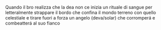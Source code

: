 Quando il bro realizza che la dea non ce inizia un rituale di sangue per letteralmente strappare il bordo che confina il mondo terreno con quello celestiale e tirare fuori a forza un angelo (deva/solar) che corromperá e combeatterá al suo fianco